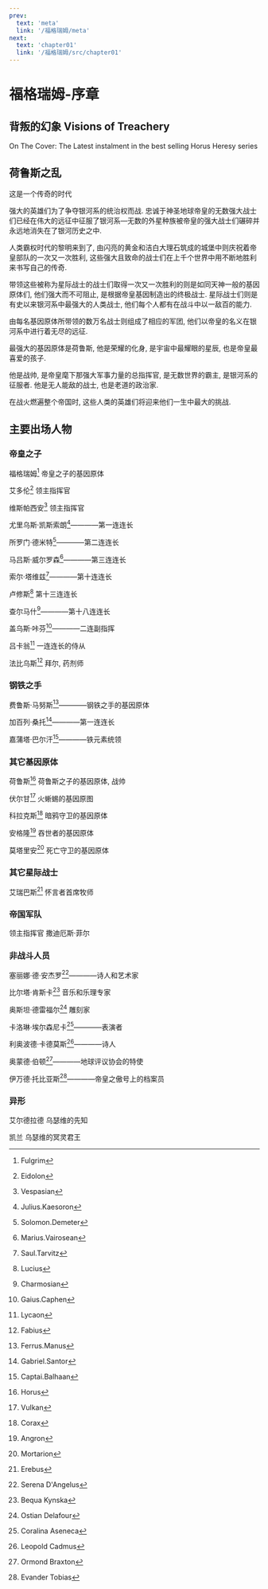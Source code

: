 ```yaml
---
prev:
  text: 'meta'
  link: '/福格瑞姆/meta'
next:
  text: 'chapter01'
  link: '/福格瑞姆/src/chapter01'
---
```


# 福格瑞姆-序章

## 背叛的幻象 Visions of Treachery

On The Cover: The Latest instalment in the best selling Horus Heresy series

## 荷鲁斯之乱

这是一个传奇的时代

强大的英雄们为了争夺银河系的统治权而战. 忠诚于神圣地球帝皇的无数强大战士们已经在伟大的远征中征服了银河系—无数的外星种族被帝皇的强大战士们碾碎并永远地消失在了银河历史之中.

人类霸权时代的黎明来到了, 由闪亮的黄金和洁白大理石筑成的城堡中则庆祝着帝皇部队的一次又一次胜利, 这些强大且致命的战士们在上千个世界中用不断地胜利来书写自己的传奇.

带领这些被称为星际战士的战士们取得一次又一次胜利的则是如同天神一般的基因原体们, 他们强大而不可阻止, 是根据帝皇基因制造出的终极战士. 星际战士们则是有史以来银河系中最强大的人类战士, 他们每个人都有在战斗中以一敌百的能力.

由每名基因原体所带领的数万名战士则组成了相应的军团, 他们以帝皇的名义在银河系中进行着无尽的远征.

最强大的基因原体是荷鲁斯, 他是荣耀的化身, 是宇宙中最耀眼的星辰, 也是帝皇最喜爱的孩子.

他是战帅, 是帝皇麾下那强大军事力量的总指挥官, 是无数世界的霸主, 是银河系的征服者. 他是无人能敌的战士, 也是老道的政治家.

在战火燃遍整个帝国时, 这些人类的英雄们将迎来他们一生中最大的挑战.

## 主要出场人物

### 帝皇之子

福格瑞姆[^1] 帝皇之子的基因原体

艾多伦[^2] 领主指挥官

维斯帕西安[^3] 领主指挥官

尤里乌斯·凯斯索朗[^4]————第一连连长

所罗门·德米特[^5]————第二连连长

马吕斯·威尔罗森[^6]————第三连连长

索尔·塔维兹[^7]————第十连连长

卢修斯[^8] 第十三连连长

查尔马什[^9]————第十八连连长

盖乌斯·咔芬[^10]————二连副指挥

吕卡翁[^11] 一连连长的侍从

法比乌斯[^12] 拜尔, 药剂师

### 钢铁之手

费鲁斯·马努斯[^13]————钢铁之手的基因原体

加百列·桑托[^14]————第一连连长

嘉蒲塔·巴尔汗[^15]————铁元素统领

### 其它基因原体

荷鲁斯[^16] 荷鲁斯之子的基因原体, 战帅

伏尔甘[^17] 火蜥蜴的基因原图

科拉克斯[^18] 暗鸦守卫的基因原体

安格隆[^19] 吞世者的基因原体

莫塔里安[^20] 死亡守卫的基因原体

### 其它星际战士

艾瑞巴斯[^21] 怀言者首席牧师

### 帝国军队

领主指挥官 撒迪厄斯·菲尔

### 非战斗人员

塞丽娜·德·安杰罗[^22]————诗人和艺术家

比尔塔·肯斯卡[^23] 音乐和乐理专家

奥斯坦·德雷福尔[^24] 雕刻家

卡洛琳·埃尔森尼卡[^25]————表演者

利奥波德·卡德莫斯[^26]————诗人

奥蒙德·伯顿[^27]————地球评议协会的特使

伊万德·托比亚斯[^28]————帝皇之傲号上的档案员

### 异形

艾尔德拉德 乌瑟维的先知

凯兰 乌瑟维的冥灵君王

[^1]: Fulgrim

[^2]: Eidolon

[^3]: Vespasian

[^4]: Julius.Kaesoron

[^5]: Solomon.Demeter

[^6]: Marius.Vairosean

[^7]: Saul.Tarvitz

[^8]: Lucius

[^9]: Charmosian

[^10]: Gaius.Caphen

[^11]: Lycaon

[^12]: Fabius

[^13]: Ferrus.Manus

[^14]: Gabriel.Santor

[^15]: Captai.Balhaan

[^16]: Horus

[^17]: Vulkan

[^18]: Corax

[^19]: Angron

[^20]: Mortarion

[^21]: Erebus

[^22]: Serena D'Angelus

[^23]: Bequa Kynska

[^24]: Ostian Delafour

[^25]: Coralina Aseneca

[^26]: Leopold Cadmus

[^27]: Ormond Braxton

[^28]: Evander Tobias
